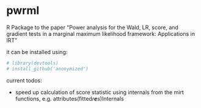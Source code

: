 
<!-- README.md is generated from README.Rmd. Please edit that file -->

# pwrml

<!-- badges: start -->
<!-- badges: end -->

R Package to the paper “Power analysis for the Wald, LR, score, and
gradient tests in a marginal maximum likelihood framework: Applications
in IRT”

it can be installed using:

``` r
# library(devtools)
# install_github('anonymized')
```

current todos:

-   speed up calculation of score statistic using internals from the
    mirt functions, e.g. attributes(fitted*r**e**s*)Internals
